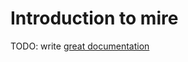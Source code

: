 # Introduction to mire

TODO: write [great documentation](http://jacobian.org/writing/what-to-write/)

